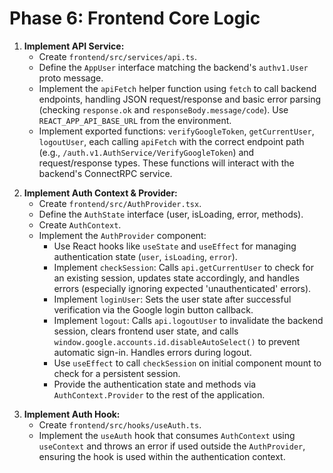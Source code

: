 # Phase 6: Frontend Core Logic

1. **Implement API Service:**
    * Create `frontend/src/services/api.ts`.
    * Define the `AppUser` interface matching the backend's `authv1.User` proto message.
    * Implement the `apiFetch` helper function using `fetch` to call backend endpoints, handling JSON request/response and basic error parsing (checking `response.ok` and `responseBody.message/code`). Use `REACT_APP_API_BASE_URL` from the environment.
    * Implement exported functions: `verifyGoogleToken`, `getCurrentUser`, `logoutUser`, each calling `apiFetch` with the correct endpoint path (e.g., `/auth.v1.AuthService/VerifyGoogleToken`) and request/response types. These functions will interact with the backend's ConnectRPC service.
<!-- STOP: Please review and approve before proceeding to the next step. -->

2. **Implement Auth Context & Provider:**
    * Create `frontend/src/AuthProvider.tsx`.
    * Define the `AuthState` interface (user, isLoading, error, methods).
    * Create `AuthContext`.
    * Implement the `AuthProvider` component:
        * Use React hooks like `useState` and `useEffect` for managing authentication state (`user`, `isLoading`, `error`).
        * Implement `checkSession`: Calls `api.getCurrentUser` to check for an existing session, updates state accordingly, and handles errors (especially ignoring expected 'unauthenticated' errors).
        * Implement `loginUser`: Sets the user state after successful verification via the Google login button callback.
        * Implement `logout`: Calls `api.logoutUser` to invalidate the backend session, clears frontend user state, and calls `window.google.accounts.id.disableAutoSelect()` to prevent automatic sign-in. Handles errors during logout.
        * Use `useEffect` to call `checkSession` on initial component mount to check for a persistent session.
        * Provide the authentication state and methods via `AuthContext.Provider` to the rest of the application.
<!-- STOP: Please review and approve before proceeding to the next step. -->

3. **Implement Auth Hook:**
    * Create `frontend/src/hooks/useAuth.ts`.
    * Implement the `useAuth` hook that consumes `AuthContext` using `useContext` and throws an error if used outside the `AuthProvider`, ensuring the hook is used within the authentication context.
<!-- STOP: Please review and approve before proceeding to the next step. -->
